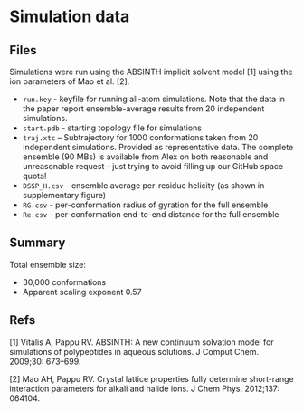 # Simulation data

## Files
Simulations were run using the ABSINTH implicit solvent model [1] using the ion parameters of Mao et al. [2].

* `run.key` - keyfile for running all-atom simulations. Note that the data in the paper report ensemble-average results from 20 independent simulations.
* `start.pdb` - starting topology file for simulations
* `traj.xtc` – Subtrajectory for 1000 conformations taken from 20 independent simulations. Provided as representative data. The complete ensemble (90 MBs) is available from Alex on both reasonable and unreasonable request - just trying to avoid filling up our GitHub space quota!
*  `DSSP_H.csv` - ensemble average per-residue helicity (as shown in supplementary figure)
*  `RG.csv` - per-conformation radius of gyration for the full ensemble
*  `Re.csv` - per-conformation end-to-end distance for the full ensemble

## Summary
Total ensemble size:

* 30,000 conformations
* Apparent scaling exponent 0.57


## Refs

[1] Vitalis A, Pappu RV. ABSINTH: A new continuum solvation model for simulations of polypeptides in aqueous solutions. J Comput Chem. 2009;30: 673–699.

[2] Mao AH, Pappu RV. Crystal lattice properties fully determine short-range interaction parameters for alkali and halide ions. J Chem Phys. 2012;137: 064104.


